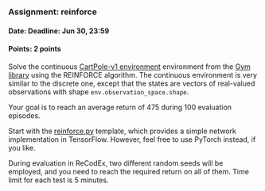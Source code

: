 ### Assignment: reinforce
#### Date: Deadline: Jun 30, 23:59
#### Points: 2 points

Solve the continuous [CartPole-v1 environment](https://www.gymlibrary.ml/environments/classic_control/cart_pole/)
environment from the [Gym library](https://www.gymlibrary.ml/) using the REINFORCE
algorithm. The continuous environment is very similar to the discrete one, except
that the states are vectors of real-valued observations with shape
`env.observation_space.shape`.

Your goal is to reach an average return of 475 during 100 evaluation episodes.

Start with the [reinforce.py](https://github.com/ufal/npfl114/tree/past-2122/labs/13/reinforce.py)
template, which provides a simple network implementation in TensorFlow. However,
feel free to use PyTorch instead, if you like.

During evaluation in ReCodEx, two different random seeds will be employed, and
you need to reach the required return on all of them. Time limit for each test
is 5 minutes.
